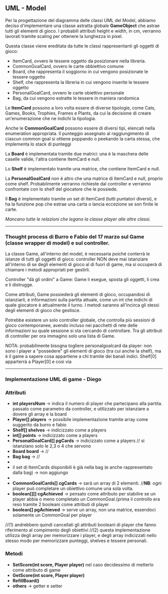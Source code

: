 ## UML - Model
Per la progettazione del diagramma delle classi UML del Model, abbiamo deciso d'implementare una classe astratta globale **GameObject** che astrae tutti gli elementi di gioco. I probabili attributi height e width, in cm, verranno lavorati tramite scaling per ottenere la lunghezza in pixel.

Questa classe viene ereditata da tutte le classi rappresentanti gli oggetti di gioco:

- ItemCard, ovvero le tessere oggetto da posizionare nella libreria.
- CommonGoalCard, ovvero le carte obbiettivo comune
- Board, che rappresenta il soggiorno in cui vengono posizionate le tessere oggetto
- Shelf, che rappresenta la libreria in cui vengono inserite le tessere oggetto 
- PersonalGoalCard, ovvero le carte obiettivo personale
- Bag, da cui vengono estratte le tessere in maniera randomica

Le **ItemCard** possono a loro volta essere di diverse tipologie, come Cats, Games, Books, Trophies, Frames e Plants, da cui la decisione di creare un'enumerazione che ne indichi la tipologia.

Anche le **CommonGoalCard** possono essere di diversi tipi, elencati nella enumeration appropriata.
Il punteggio assegnato al raggiungimento di ciascun common goal si ottiene poppando o peekando la carta stessa, che implementa lo stack di punteggi

La **Board** è implementata tramite due matrici: una è la maschera delle caselle valide, l'altra contiene ItemCard e null.

Lo **Shelf** è implementato tramite una matrice, che contiene ItemCard e null.

La **PersonalGoalCard** non è altro che una matrice di ItemCard e null, proprio come shelf. Probabilmente verranno richieste dal controller e verranno confrontate con lo shelf del giocatore che le possiede.

Il **Bag** è implementato tramite un set di ItemCard (tutti puntatori diversi), e ha la funzione pop che estrae una carta o lancia eccezione se son finite le carte.

*Mancano tutte le relazioni che legano la classe player alle altre classi.*

---

### Thought process di Burro e Fabio del 17 marzo sul Game (classe wrapper di model) e sul controller.

La classe Game, all'interno del model, è necessaria poiché conterrà le istanze di tutti gli oggetti di gioco: controller NON deve mai istanziare all'interno di se degli elementi di gioco al di fuori di game, ma si occuperà di chiamare i metodi appropriati per gestirli.

Controller "dà gli ordini" a Game: Game li esegue, sposta gli oggetti, li crea e li distrugge.

Come attributi, Game possiederà gli elementi di gioco, occupandosi di istanziarli, e informazioni sulla partita attuale, come un int che indichi di quale giocatore è attualmente il turno. I metodi saranno all'incirca gli stessi degli elementi di gioco che gestisce.

Potrebbe esistere un solo controller globale, che controlla più sessioni di gioco contemporanee, avendo incluso nei pacchetti di rete delle informazioni su quale sessione si sta cercando di controllare. Tra gli attributi di controller per ora immagino solo una lista di Game.

NOTA: probabilmente bisogna togliere personalgoalcard da player: non sono i player a "possedere" gli elementi di gioco (tra cui anche la shelf), ma è il game a sapere cosa appartiene a chi tramite dei banali indici. Shelf[0] apparterrà a Player[0] e così via

---

### Implementazione UML di game  - Diego
 
### Attributi

- **int playersNum** -> indica il numero di player che partecipano alla partita. passato come parametro da controller, e utilizzato per istanziare a dovere gli array e la board
- **Player[] players** -> possibile implementazione tramite array come suggerito da burro e fabio
- **Shelf[] shelves** -> indicizzato come a players
- **int[] points** -> indicizzato come a players
- **PersonalGoalCard[] pgCards** -> indicizzato come a players // si istanziano solo le 2,3 o 4 che servono
- **Board board** -> // 
- **Bag bag** -> //
-
- il set di ItemCards disponibili è già nella bag (e anche rappresentato dalla bag) -> non aggiungo
-
- **CommonGoalCards[] cgCards** -> sarà un array di 2 elementi. //**NB**: ogni player può completare un obiettivo comune una sola volta.
- **boolean[][] cgAchieved** -> pensato come attributo per stabilire se un player abbia o meno completato un CommonGoal.(prima il controllo era reso tramite 2 booleani come attributi di player
- **boolean[] pgAchieved** -> serve un array, non una matrice, essendoci solamente un CommonGoal per player

//(1) andrebbero quindi cancellati gli attributi booleani di player che fanno riferimento al compimento degli obiettivi
//(2) questa implementazione utilizza degli array per memorizzare i player, e degli array indicizzati nello stesso modo per memorizzare punteggi, shelves e tessere personali.

### Metodi

- **SetScore(int score, Player player)** nel caso decidessimo di metterlo come attributo di game
- **GetScore(int score, Player player)**
- **RefillBoard()** 
- **others**  -> getter e setter

